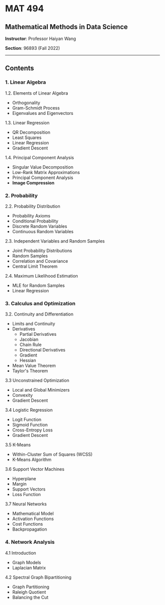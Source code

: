 # MAT 494

## Mathematical Methods in Data Science

**Instructor**: Professor Haiyan Wang

**Section**: 96893 (Fall 2022)

--------------------------------------------------

## Contents

### 1. Linear Algebra

1.2. Elements of Linear Algebra

- Orthogonality
- Gram-Schmidt Process
- Eigenvalues and Eigenvectors

1.3. Linear Regression

- QR Decomposition
- Least Squares
- Linear Regression
- Gradient Descent

1.4. Principal Component Analysis

- Singular Value Decomposition
- Low-Rank Matrix Approximations
- Principal Component Analysis
- **Image Compression**

### 2. Probability

2.2. Probability Distribution

- Probability Axioms
- Conditional Probability
- Discrete Random Variables
- Continuous Random Variables

2.3. Independent Variables and Random Samples

- Joint Probability Distributions
- Random Samples
- Correlation and Covariance
- Central Limit Theorem

2.4. Maximum Likelihood Estimation

- MLE for Random Samples
- Linear Regression

### 3. Calculus and Optimization

3.2. Continuity and Differentiation

- Limits and Continuity
- Derivatives
  - Partial Derivatives
  - Jacobian
  - Chain Rule
  - Directional Derivatives
  - Gradient
  - Hessian
- Mean Value Theorem
- Taylor's Theorem

3.3 Unconstrained Optimization

- Local and Global Minimizers
- Convexity
- Gradient Descent

3.4 Logistic Regression

- Logit Function
- Sigmoid Function
- Cross-Entropy Loss
- Gradient Descent

3.5 K-Means

- Within-Cluster Sum of Squares (WCSS)
- K-Means Algorithm

3.6 Support Vector Machines

- Hyperplane
- Margin
- Support Vectors
- Loss Function

3.7 Neural Networks

- Mathematical Model
- Activation Functions
- Cost Functions
- Backpropagation

### 4. Network Analysis

4.1 Introduction

- Graph Models
- Laplacian Matrix

4.2 Spectral Graph Bipartitioning

- Graph Partitioning
- Raleigh Quotient
- Balancing the Cut
